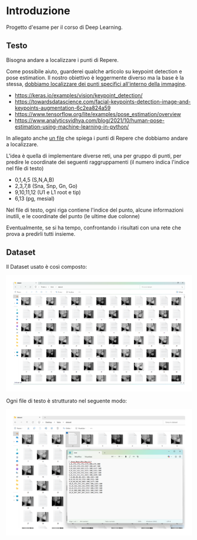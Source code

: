 # Introduzione
Progetto d'esame per il corso di Deep Learning.

## Testo

Bisogna andare a localizzare i punti di Repere.

Come possibile aiuto, guarderei qualche articolo su keypoint detection e pose estimation. Il nostro obiettivo è leggermente diverso ma la base è la stessa, <u>dobbiamo localizzare dei punti specifici all'interno della immagine</u>.

- https://keras.io/examples/vision/keypoint_detection/
- https://towardsdatascience.com/facial-keypoints-detection-image-and-keypoints-augmentation-6c2ea824a59
- https://www.tensorflow.org/lite/examples/pose_estimation/overview
- https://www.analyticsvidhya.com/blog/2021/10/human-pose-estimation-using-machine-learning-in-python/

In allegato anche [un file](https://github.com/marcoBelt99/ProgettoDeepLearning/blob/main/PUNTI%20DI%20REPERE%20CEFALOMETRIA.docx) che spiega i punti di Repere che dobbiamo andare a localizzare.

L'idea è quella di implementare diverse reti, una per gruppo di punti, per predire le coordinate dei seguenti raggruppamenti (il numero indica l'indice nel file di testo)
- 0,1,4,5 (S,N,A,B)
- 2,3,7,8 (Sna, Snp, Gn, Go)
- 9,10,11,12 (U1 e L1 root e tip)
- 6,13 (pg, mesial)

Nel file di testo, ogni riga contiene l'indice del punto, alcune informazioni inutili, e le coordinate del punto (le ultime due colonne)

Eventualmente, se si ha tempo, confrontando i risultati con una rete che prova a predirli tutti insieme.

## Dataset

Il Dataset usato è così composto:

![alt text](/altro/dataset-composizione.png)

Ogni file di testo è strutturato nel seguente modo:

![alt text](/altro/file-txt-composizione.png)

